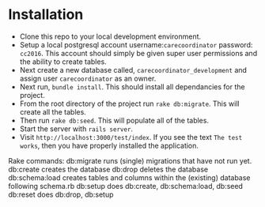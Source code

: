 # Installation
* Clone this repo to your local development environment.
* Setup a local postgresql account username:`carecoordinator` password: `cc2016`. This account should simply be given super user permissions and the ability to create tables.
* Next create a new database called, `carecoordinator_development` and assign user `carecoordinator` as an owner.
* Next run, `bundle install`. This should install all dependancies for the project. 
* From the root directory of the project run `rake db:migrate`. This will create all the tables.
* Then run `rake db:seed`. This will populate all of the tables.
* Start the server with `rails server`.
* Visit `http://localhost:3000/test/index`. If you see the text `The test works`, then you have properly installed the application.


Rake commands:
db:migrate runs (single) migrations that have not run yet.
db:create creates the database
db:drop deletes the database
db:schema:load creates tables and columns within the (existing) database following schema.rb
db:setup does db:create, db:schema:load, db:seed
db:reset does db:drop, db:setup